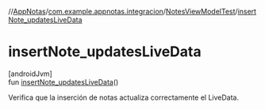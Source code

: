 //[AppNotas](../../../index.md)/[com.example.appnotas.integracion](../index.md)/[NotesViewModelTest](index.md)/[insertNote_updatesLiveData](insert-note_updates-live-data.md)

# insertNote_updatesLiveData

[androidJvm]\
fun [insertNote_updatesLiveData](insert-note_updates-live-data.md)()

Verifica que la inserción de notas actualiza correctamente el LiveData.
